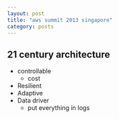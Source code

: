 ```yaml
---
layout: post
title: "aws summit 2013 singapore"
category: posts
---
```

## 21 century architecture

- controllable 
	- cost 
- Resilient
- Adaptive
- Data driver
	- put everything in logs



